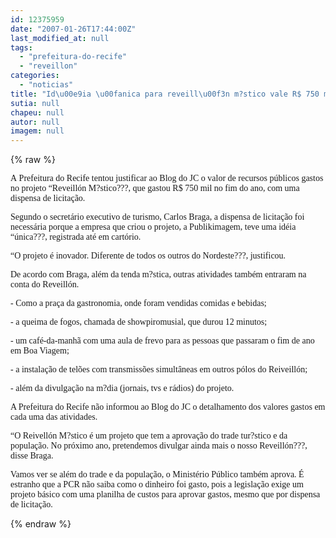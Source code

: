 ```yaml
---
id: 12375959
date: "2007-01-26T17:44:00Z"
last_modified_at: null
tags:
  - "prefeitura-do-recife"
  - "reveillon"
categories:
  - "noticias"
title: "Id\u00e9ia \u00fanica para reveill\u00f3n m?stico vale R$ 750 mil, diz Prefeitura do Recife"
sutia: null
chapeu: null
autor: null
imagem: null
---
```

{% raw %}
<p><P><FONT face=Verdana>A&nbsp;Prefeitura do Recife tentou justificar ao Blog do JC&nbsp;o valor de recursos públicos gastos no projeto “Reveillón M?stico???, que gastou R$ 750 mil no fim do ano, com uma dispensa de licitação. </FONT></P></p>
<p><P><FONT face=Verdana>Segundo o secretário executivo de turismo, Carlos Braga, a dispensa de licitação foi necessária porque a empresa que criou o projeto, a Publikimagem, teve uma idéia “única???,&nbsp;registrada até em cartório. </FONT></P></p>
<p><P><FONT face=Verdana>“O projeto é inovador. Diferente de todos os outros do Nordeste???, justificou. </FONT></P></p>
<p><P><FONT face=Verdana>De acordo com Braga, além da tenda m?stica, outras atividades também entraram na conta do Reveillón.</FONT></P></p>
<p><P><FONT face=Verdana>- Como a praça da gastronomia, onde foram vendidas comidas e bebidas; </FONT></P></p>
<p><P><FONT face=Verdana>- a queima de fogos, chamada de showpiromusial, que durou 12 minutos; </FONT></P></p>
<p><P><FONT face=Verdana>- um café-da-manhã com uma aula de frevo para as pessoas que passaram o fim de ano em Boa Viagem; </FONT></P></p>
<p><P><FONT face=Verdana>- a instalação de telões com transmissões simultâneas em outros pólos do Reiveillón;</FONT></P></p>
<p><P><FONT face=Verdana>-&nbsp;além da divulgação na m?dia (jornais, tvs e rádios) do projeto.</FONT></P></p>
<p><P><FONT face=Verdana>A Prefeitura do Recife não informou ao Blog do JC o detalhamento dos valores gastos em cada uma das atividades. </FONT></P></p>
<p><P><FONT face=Verdana>“O Reivellón M?stico&nbsp;é um projeto que tem a aprovação do trade tur?stico e da população. No próximo ano, pretendemos divulgar ainda mais o nosso Reveillón???, disse Braga. </FONT></P></p>
<p><P><FONT face=Verdana>Vamos ver se além do trade e da população, o Ministério Público também aprova. É estranho que a PCR não saiba como o dinheiro foi gasto, pois a legislação exige um projeto básico com uma planilha de custos para aprovar gastos, mesmo que por dispensa de licitação.</FONT></P> </p>
{% endraw %}